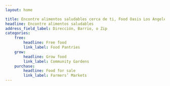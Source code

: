 ```yaml
---
layout: home

title: Encontre alimentos saludables cerca de ti, Food Oasis Los Angeles
headline: Encontre alimentos saludables
address_field_label: Dirección, Barrio, o Zip
categories:
    free:
        headline: Free food
        link_label: Food Pantries
    grow:
        headline: Grow food
        link_label: Community Gardens
    purchase:
        headline: Food for sale
        link_label: Farmers’ Markets
---
```

